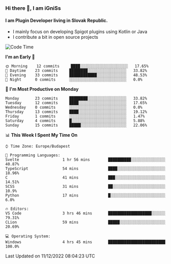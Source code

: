 ### Hi there 👋, I am iGniSs

#### I am Plugin Developer living in Slovak Republic.
- I mainly focus on developing Spigot plugins using Kotlin or Java
- I contribute a bit in open source projects

<!--START_SECTION:waka-->
![Code Time](http://img.shields.io/badge/Code%20Time-979%20hrs%2045%20mins-blue)

**I'm an Early 🐤** 

```text
🌞 Morning    12 commits     ████░░░░░░░░░░░░░░░░░░░░░   17.65% 
🌆 Daytime    23 commits     ████████░░░░░░░░░░░░░░░░░   33.82% 
🌃 Evening    33 commits     ████████████░░░░░░░░░░░░░   48.53% 
🌙 Night      0 commits      ░░░░░░░░░░░░░░░░░░░░░░░░░   0.0%

```
📅 **I'm Most Productive on Monday** 

```text
Monday       23 commits     ████████░░░░░░░░░░░░░░░░░   33.82% 
Tuesday      12 commits     ████░░░░░░░░░░░░░░░░░░░░░   17.65% 
Wednesday    0 commits      ░░░░░░░░░░░░░░░░░░░░░░░░░   0.0% 
Thursday     13 commits     ████░░░░░░░░░░░░░░░░░░░░░   19.12% 
Friday       1 commits      ░░░░░░░░░░░░░░░░░░░░░░░░░   1.47% 
Saturday     4 commits      █░░░░░░░░░░░░░░░░░░░░░░░░   5.88% 
Sunday       15 commits     █████░░░░░░░░░░░░░░░░░░░░   22.06%

```


📊 **This Week I Spent My Time On** 

```text
⌚︎ Time Zone: Europe/Budapest

💬 Programming Languages: 
Svelte                   1 hr 56 mins        ██████████░░░░░░░░░░░░░░░   40.87% 
TypeScript               54 mins             ████░░░░░░░░░░░░░░░░░░░░░   18.96% 
C                        41 mins             ███░░░░░░░░░░░░░░░░░░░░░░   14.51% 
SCSS                     31 mins             ██░░░░░░░░░░░░░░░░░░░░░░░   10.9% 
Python                   17 mins             █░░░░░░░░░░░░░░░░░░░░░░░░   6.0%

🔥 Editors: 
VS Code                  3 hrs 46 mins       ███████████████████░░░░░░   79.31% 
CLion                    59 mins             █████░░░░░░░░░░░░░░░░░░░░   20.69%

💻 Operating System: 
Windows                  4 hrs 45 mins       █████████████████████████   100.0%

```


 Last Updated on 11/12/2022 08:04:23 UTC
<!--END_SECTION:waka-->